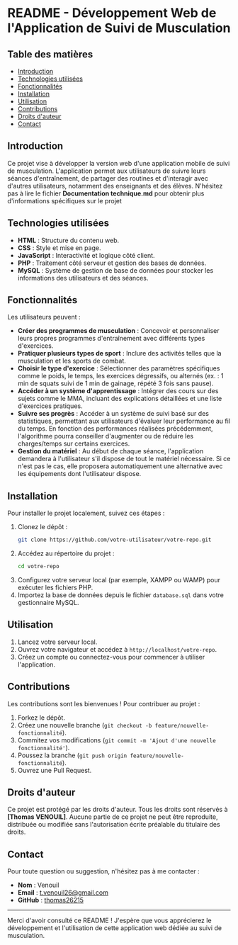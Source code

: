 # README - Développement Web de l'Application de Suivi de Musculation

## Table des matières
- [Introduction](#introduction)
- [Technologies utilisées](#technologies-utilisées)
- [Fonctionnalités](#fonctionnalités)
- [Installation](#installation)
- [Utilisation](#utilisation)
- [Contributions](#contributions)
- [Droits d'auteur](#droits-dauteur)
- [Contact](#contact)

## Introduction
Ce projet vise à développer la version web d'une application mobile de suivi de musculation. L'application permet aux utilisateurs de suivre leurs séances d'entraînement, de partager des routines et d'interagir avec d'autres utilisateurs, notamment des enseignants et des élèves.
N'hésitez pas à lire le fichier **Documentation technique.md** pour obtenir plus d'informations spécifiques sur le projet

## Technologies utilisées
- **HTML** : Structure du contenu web.
- **CSS** : Style et mise en page.
- **JavaScript** : Interactivité et logique côté client.
- **PHP** : Traitement côté serveur et gestion des bases de données.
- **MySQL** : Système de gestion de base de données pour stocker les informations des utilisateurs et des séances.

## Fonctionnalités
Les utilisateurs peuvent :
- **Créer des programmes de musculation** : Concevoir et personnaliser leurs propres programmes d'entraînement avec différents types d'exercices.
- **Pratiquer plusieurs types de sport** : Inclure des activités telles que la musculation et les sports de combat.
- **Choisir le type d'exercice** : Sélectionner des paramètres spécifiques comme le poids, le temps, les exercices dégressifs, ou alternés (ex. : 1 min de squats suivi de 1 min de gainage, répété 3 fois sans pause).
- **Accéder à un système d'apprentissage** : Intégrer des cours sur des sujets comme le MMA, incluant des explications détaillées et une liste d'exercices pratiques.
- **Suivre ses progrès** : Accéder à un système de suivi basé sur des statistiques, permettant aux utilisateurs d'évaluer leur performance au fil du temps. En fonction des performances réalisées précédemment, l'algorithme pourra conseiller d'augmenter ou de réduire les charges/temps sur certains exercices.
- **Gestion du matériel** : Au début de chaque séance, l'application demandera à l'utilisateur s'il dispose de tout le matériel nécessaire. Si ce n'est pas le cas, elle proposera automatiquement une alternative avec les équipements dont l'utilisateur dispose.

## Installation
Pour installer le projet localement, suivez ces étapes :

1. Clonez le dépôt :
   ```bash
   git clone https://github.com/votre-utilisateur/votre-repo.git
   ```
2. Accédez au répertoire du projet :
   ```bash
   cd votre-repo
   ```
3. Configurez votre serveur local (par exemple, XAMPP ou WAMP) pour exécuter les fichiers PHP.
4. Importez la base de données depuis le fichier `database.sql` dans votre gestionnaire MySQL.

## Utilisation
1. Lancez votre serveur local.
2. Ouvrez votre navigateur et accédez à `http://localhost/votre-repo`.
3. Créez un compte ou connectez-vous pour commencer à utiliser l'application.

## Contributions
Les contributions sont les bienvenues ! Pour contribuer au projet :
1. Forkez le dépôt.
2. Créez une nouvelle branche (`git checkout -b feature/nouvelle-fonctionnalité`).
3. Commitez vos modifications (`git commit -m 'Ajout d'une nouvelle fonctionnalité'`).
4. Poussez la branche (`git push origin feature/nouvelle-fonctionnalité`).
5. Ouvrez une Pull Request.

## Droits d'auteur
Ce projet est protégé par les droits d'auteur. Tous les droits sont réservés à **[Thomas VENOUIL]**. Aucune partie de ce projet ne peut être reproduite, distribuée ou modifiée sans l'autorisation écrite préalable du titulaire des droits.

## Contact
Pour toute question ou suggestion, n'hésitez pas à me contacter :
- **Nom** : Venouil
- **Email** : t.venouil26@gmail.com
- **GitHub** : [thomas26215](https://github.com/thomas26215)

---

Merci d'avoir consulté ce README ! J'espère que vous apprécierez le développement et l'utilisation de cette application web dédiée au suivi de musculation.
